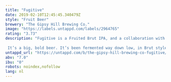 ```yaml
---
title: "Fugitive"
date: 2019-02-10T12:45:45.340479Z
style: "Fruit Beer"
brewery: "The Gipsy Hill Brewing Co."
image: "https://labels.untappd.com/labels/2964765"
rating: "3.73"
description: "Fugitive is a Fruited Brut IPA, and a collaboration with Verdant Brewing Co.  It’s a big, bold beer. It’s been fermented way down low, in Brut style, then liberally dry-hopped with Nelson Sauvin and Vic Secret, before being brought right back up to life again with bucket-loads of passion fruit, mango, peach and pineapple puree."
untappd_url: "https://untappd.com/b/the-gipsy-hill-brewing-co-fugitive/2964765"
abv: "7.0"
ibu: "0"
robots: noindex,nofollow
lang: nl
---
```

